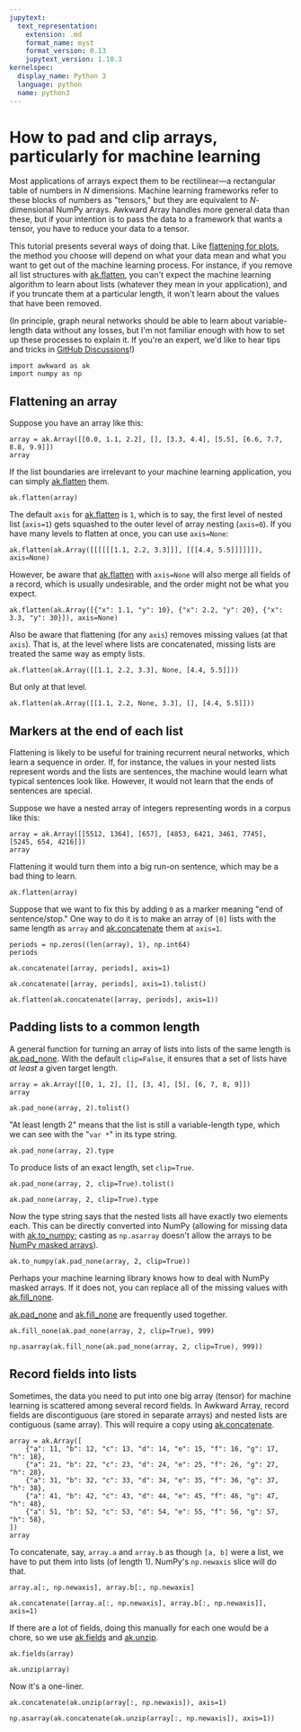 ```yaml
---
jupytext:
  text_representation:
    extension: .md
    format_name: myst
    format_version: 0.13
    jupytext_version: 1.10.3
kernelspec:
  display_name: Python 3
  language: python
  name: python3
---
```


How to pad and clip arrays, particularly for machine learning
=============================================================

Most applications of arrays expect them to be rectilinear—a rectangular table of numbers in _N_ dimensions. Machine learning frameworks refer to these blocks of numbers as "tensors," but they are equivalent to _N_-dimensional NumPy arrays. Awkward Array handles more general data than these, but if your intention is to pass the data to a framework that wants a tensor, you have to reduce your data to a tensor.

This tutorial presents several ways of doing that. Like [flattening for plots](how-to-restructure-flatten), the method you choose will depend on what your data mean and what you want to get out of the machine learning process. For instance, if you remove all list structures with [ak.flatten](https://awkward-array.readthedocs.io/en/latest/_auto/ak.flatten.html), you can't expect the machine learning algorithm to learn about lists (whatever they mean in your application), and if you truncate them at a particular length, it won't learn about the values that have been removed.

(In principle, graph neural networks should be able to learn about variable-length data without any losses, but I'm not familiar enough with how to set up these processes to explain it. If you're an expert, we'd like to hear tips and tricks in [GitHub Discussions](https://github.com/scikit-hep/awkward-1.0/discussions)!)

```{code-cell} ipython3
import awkward as ak
import numpy as np
```

Flattening an array
-------------------

Suppose you have an array like this:

```{code-cell} ipython3
array = ak.Array([[0.0, 1.1, 2.2], [], [3.3, 4.4], [5.5], [6.6, 7.7, 8.8, 9.9]])
array
```

If the list boundaries are irrelevant to your machine learning application, you can simply [ak.flatten](https://awkward-array.readthedocs.io/en/latest/_auto/ak.flatten.html) them.

```{code-cell} ipython3
ak.flatten(array)
```

The default `axis` for [ak.flatten](https://awkward-array.readthedocs.io/en/latest/_auto/ak.flatten.html) is `1`, which is to say, the first level of nested list (`axis=1`) gets squashed to the outer level of array nesting (`axis=0`). If you have many levels to flatten at once, you can use `axis=None`:

```{code-cell} ipython3
ak.flatten(ak.Array([[[[[[1.1, 2.2, 3.3]]], [[[4.4, 5.5]]]]]]), axis=None)
```

However, be aware that [ak.flatten](https://awkward-array.readthedocs.io/en/latest/_auto/ak.flatten.html) with `axis=None` will also merge all fields of a record, which is usually undesirable, and the order might not be what you expect.

```{code-cell} ipython3
ak.flatten(ak.Array([{"x": 1.1, "y": 10}, {"x": 2.2, "y": 20}, {"x": 3.3, "y": 30}]), axis=None)
```

Also be aware that flattening (for any `axis`) removes missing values (at that `axis`). That is, at the level where lists are concatenated, missing lists are treated the same way as empty lists.

```{code-cell} ipython3
ak.flatten(ak.Array([[1.1, 2.2, 3.3], None, [4.4, 5.5]]))
```

But only at that level.

```{code-cell} ipython3
ak.flatten(ak.Array([[1.1, 2.2, None, 3.3], [], [4.4, 5.5]]))
```

Markers at the end of each list
-------------------------------

Flattening is likely to be useful for training recurrent neural networks, which learn a sequence in order. If, for instance, the values in your nested lists represent words and the lists are sentences, the machine would learn what typical sentences look like. However, it would not learn that the ends of sentences are special.

Suppose we have a nested array of integers representing words in a corpus like this:

```{code-cell} ipython3
array = ak.Array([[5512, 1364], [657], [4853, 6421, 3461, 7745], [5245, 654, 4216]])
array
```

Flattening it would turn them into a big run-on sentence, which may be a bad thing to learn.

```{code-cell} ipython3
ak.flatten(array)
```

Suppose that we want to fix this by adding `0` as a marker meaning "end of sentence/stop." One way to do it is to make an array of `[0]` lists with the same length as `array` and [ak.concatenate](https://awkward-array.readthedocs.io/en/latest/_auto/ak.concatenate.html) them at `axis=1`.

```{code-cell} ipython3
periods = np.zeros((len(array), 1), np.int64)
periods
```

```{code-cell} ipython3
ak.concatenate([array, periods], axis=1)
```

```{code-cell} ipython3
ak.concatenate([array, periods], axis=1).tolist()
```

```{code-cell} ipython3
ak.flatten(ak.concatenate([array, periods], axis=1))
```

Padding lists to a common length
--------------------------------

A general function for turning an array of lists into lists of the same length is [ak.pad_none](https://awkward-array.readthedocs.io/en/latest/_auto/ak.pad_none.html). With the default `clip=False`, it ensures that a set of lists have _at least_ a given target length.

```{code-cell} ipython3
array = ak.Array([[0, 1, 2], [], [3, 4], [5], [6, 7, 8, 9]])
array
```

```{code-cell} ipython3
ak.pad_none(array, 2).tolist()
```

"At least length 2" means that the list is still a variable-length type, which we can see with the "`var *`" in its type string.

```{code-cell} ipython3
ak.pad_none(array, 2).type
```

To produce lists of an exact length, set `clip=True`.

```{code-cell} ipython3
ak.pad_none(array, 2, clip=True).tolist()
```

```{code-cell} ipython3
ak.pad_none(array, 2, clip=True).type
```

Now the type string says that the nested lists all have exactly two elements each. This can be directly converted into NumPy (allowing for missing data with [ak.to_numpy](https://awkward-array.readthedocs.io/en/latest/_auto/ak.to_numpy.html); casting as `np.asarray` doesn't allow the arrays to be [NumPy masked arrays](https://numpy.org/doc/stable/reference/maskedarray.html)).

```{code-cell} ipython3
ak.to_numpy(ak.pad_none(array, 2, clip=True))
```

Perhaps your machine learning library knows how to deal with NumPy masked arrays. If it does not, you can replace all of the missing values with [ak.fill_none](https://awkward-array.readthedocs.io/en/latest/_auto/ak.fill_none.html).

[ak.pad_none](https://awkward-array.readthedocs.io/en/latest/_auto/ak.pad_none.html) and [ak.fill_none](https://awkward-array.readthedocs.io/en/latest/_auto/ak.fill_none.html) are frequently used together.

```{code-cell} ipython3
ak.fill_none(ak.pad_none(array, 2, clip=True), 999)
```

```{code-cell} ipython3
np.asarray(ak.fill_none(ak.pad_none(array, 2, clip=True), 999))
```

Record fields into lists
------------------------

Sometimes, the data you need to put into one big array (tensor) for machine learning is scattered among several record fields. In Awkward Array, record fields are discontiguous (are stored in separate arrays) and nested lists are contiguous (same array). This will require a copy using [ak.concatenate](https://awkward-array.readthedocs.io/en/latest/_auto/ak.concatenate.html).

```{code-cell} ipython3
array = ak.Array([
    {"a": 11, "b": 12, "c": 13, "d": 14, "e": 15, "f": 16, "g": 17, "h": 18},
    {"a": 21, "b": 22, "c": 23, "d": 24, "e": 25, "f": 26, "g": 27, "h": 28},
    {"a": 31, "b": 32, "c": 33, "d": 34, "e": 35, "f": 36, "g": 37, "h": 38},
    {"a": 41, "b": 42, "c": 43, "d": 44, "e": 45, "f": 46, "g": 47, "h": 48},
    {"a": 51, "b": 52, "c": 53, "d": 54, "e": 55, "f": 56, "g": 57, "h": 58},
])
array
```

To concatenate, say, `array.a` and `array.b` as though `[a, b]` were a list, we have to put them into lists (of length 1). NumPy's `np.newaxis` slice will do that.

```{code-cell} ipython3
array.a[:, np.newaxis], array.b[:, np.newaxis]
```

```{code-cell} ipython3
ak.concatenate([array.a[:, np.newaxis], array.b[:, np.newaxis]], axis=1)
```

If there are a lot of fields, doing this manually for each one would be a chore, so we use [ak.fields](https://awkward-array.readthedocs.io/en/latest/_auto/ak.fields.html) and [ak.unzip](https://awkward-array.readthedocs.io/en/latest/_auto/ak.unzip.html).

```{code-cell} ipython3
ak.fields(array)
```

```{code-cell} ipython3
ak.unzip(array)
```

Now it's a one-liner.

```{code-cell} ipython3
ak.concatenate(ak.unzip(array[:, np.newaxis]), axis=1)
```

```{code-cell} ipython3
np.asarray(ak.concatenate(ak.unzip(array[:, np.newaxis]), axis=1))
```
